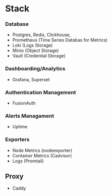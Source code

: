 # Stack

### Database 
- Postgres, Redis, Clickhouse, 
- Prometheus (Time Series Databas for Metrics)
- Loki (Logs Storage)
- Minio (Object Storage)
- Vault (Credential Storage)

### Dashboarding/Analytics 
- Grafana, Superset

### Authentication Management 
- FusionAuth

### Alerts Managament 
- Uptime

### Exporters
- Node Metrics (nodeexporter)
- Container Metrics (Cadvisor)
- Logs (Promtail) 

## Proxy 
- Caddy